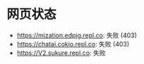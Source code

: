 # 网页状态
- https://mization.edpjg.repl.co: 失败 (403)
- https://chatai.cokio.repl.co: 失败 (403)
- https://V2.sukure.repl.co: 失败
